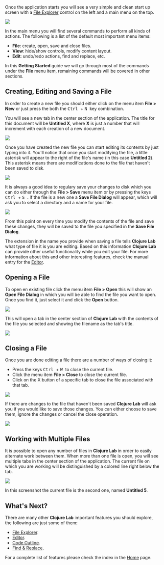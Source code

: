 Once the application starts you will see a very simple and clean start up screen with a [File Explorer](File-Explorer) control on the left and a main menu on the top.

<img src="https://raw.github.com/jfacorro/clojure-lab/master/docs/screenshots/initial-screen.png"/>

In the main menu you will find several commands to perform all kinds of actions. The following is a list of the default most important menu items:

- **File**: create, open, save and close files.
- **View**: hide/show controls, modify content layout.
- **Edit**: undo/redo actions, find and replace, etc.

In this **Getting Started** guide we will go through most of the commands under the **File** menu item, remaining commands will be covered in other sections.

## Creating, Editing and Saving a File

In order to create a new file you should either click on the menu item **File > New** or just press the both the <kbd> Ctrl </kbd> + <kbd> N </kbd> key combination.

You will see a new tab in the center section of the application. The title for this document will be **Untitled X**, where **X** is just a number that will increment with each creation of a new document.

<img src="https://raw.github.com/jfacorro/clojure-lab/master/docs/screenshots/file-new.png"/>

Once you have created the new file you can start editing its contents by just typing into it. You'll notice that once you start modifying the file, a little asterisk will appear to the right of the file's name (in this case **Untitled 2**). This asterisk means there are modifications done to the file that haven't been saved to disk.

<img src="https://raw.github.com/jfacorro/clojure-lab/master/docs/screenshots/file-edit.png"/>

It is always a good idea to regulary save your changes to disk which you can do either through the **File > Save** menu item or by pressing the keys <kbd> Ctrl </kbd> + <kbd> S </kbd>. If the file is a new one a **Save File Dialog** will appear, which will ask you to select a directory and a name for your file.

<img src="https://raw.github.com/jfacorro/clojure-lab/master/docs/screenshots/file-save-dialog.png" />

From this point on every time you modify the contents of the file and save these changes, they will be saved to the file you specified in the **Save File Dialog**.

The extension in the name you provide when saving a file tells **Clojure Lab** what type of file it is you are editing. Based on this information **Clojure Lab** can provide other useful functionality while you edit your file. For more information about this and other interesting features, check the manual entry for the [Editor](Editor).

## Opening a File
 
To open en existing file click the menu item **File > Open** this will show an **Open File Dialog** in which you will be able to find the file you want to open. Once you find it, just select it and click the **Open** button.
 
<img src="https://raw.github.com/jfacorro/clojure-lab/master/docs/screenshots/file-open-dialog.png" />

This will open a tab in the center section of **Clojure Lab** with the contents of the file you selected and showing the filename as the tab's title.

<img src="https://raw.github.com/jfacorro/clojure-lab/master/docs/screenshots/file-open.png" />

## Closing a File

Once you are done editing a file there are a number of ways of closing it:

- Press the keys <kbd> Ctrl </kbd> + <kbd> W </kbd> to close the current file.
- Click the menu item **File > Close** to close the current file.
- Click on the X button of a specific tab to close the file associated with that tab.

<img src="https://raw.github.com/jfacorro/clojure-lab/master/docs/screenshots/file-close-tab-button.png" />

If there are changes to the file that haven't been saved **Clojure Lab** will ask you if you would like to save those changes. You can either choose to save them, ignore the changes or cancel the close operation.

<img src="https://raw.github.com/jfacorro/clojure-lab/master/docs/screenshots/file-close-confirm.png" />

## Working with Multiple Files

It is possible to open any number of files in **Clojure Lab** in order to easily alternate work between them. When more than one file is open, you will see multiple tabs in the center section of the application. The current file on which you are working will be distinguished by a colored line right below the tab.

<img src="https://raw.github.com/jfacorro/clojure-lab/master/docs/screenshots/file-multiple-tabs.png" />

In this screenshot the current file is the second one, named **Untitled 5**.

## What's Next?

There are many other **Clojure Lab** important features you should explore, the following are just some of them:

- [File Explorer](File-Explorer).
- [Editor](Editor).
- [Code Outline](Code-Outline).
- [Find & Replace](Find-Replace).

For a complete list of features please check the index in the [Home](Home) page.

